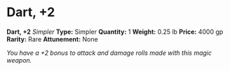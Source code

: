 # Dart, +2

**Dart, +2**
_Simpler_
**Type:** Simpler
**Quantity:** 1
**Weight:** 0.25 lb
**Price:** 4000 gp
**Rarity:** Rare
**Attunement:** None

*You have a +2 bonus to attack and damage rolls made with this magic weapon.*